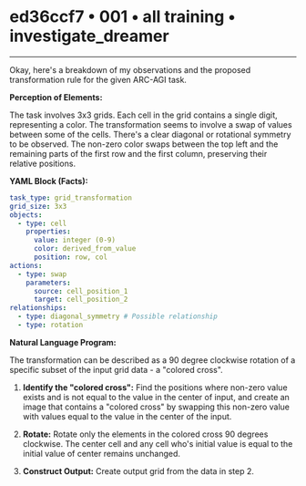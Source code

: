# ed36ccf7 • 001 • all training • investigate_dreamer

---
Okay, here's a breakdown of my observations and the proposed transformation rule for the given ARC-AGI task.

**Perception of Elements:**

The task involves 3x3 grids. Each cell in the grid contains a single digit, representing a color. The transformation seems to involve a swap of values between some of the cells. There's a clear diagonal or rotational symmetry to be observed. The non-zero color swaps between the top left and the remaining parts of the first row and the first column, preserving their relative positions.

**YAML Block (Facts):**



```yaml
task_type: grid_transformation
grid_size: 3x3
objects:
  - type: cell
    properties:
      value: integer (0-9)
      color: derived_from_value
      position: row, col
actions:
  - type: swap
    parameters:
      source: cell_position_1
      target: cell_position_2
relationships:
  - type: diagonal_symmetry # Possible relationship
  - type: rotation
```



**Natural Language Program:**

The transformation can be described as a 90 degree clockwise rotation of a specific subset of the input grid data - a "colored cross".

1.  **Identify the "colored cross":** Find the positions where non-zero value exists and is not equal to the value in the center of input, and create an image that contains a "colored cross" by swapping this non-zero value with values equal to the value in the center of the input.

2.  **Rotate:** Rotate only the elements in the colored cross 90 degrees clockwise. The center cell and any cell who's initial value is equal to the initial value of center remains unchanged.

3. **Construct Output:** Create output grid from the data in step 2.


